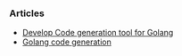### Articles
- [Develop Code generation tool for Golang](https://blog.ralch.com/articles/golang-code-generation-tool-implementation/)
- [Golang code generation](https://blog.ralch.com/articles/golang-code-generation/)
